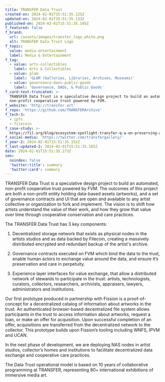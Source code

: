 ```yaml
---
title: TRANSFER Data Trust
created-on: 2024-02-01T15:51:35.125Z
updated-on: 2024-02-01T15:51:35.133Z
published-on: 2024-02-01T15:51:35.145Z
f_featured: false
f_brand:
  url: /assets/images/transfer_logo_white.png
  alt: TRANSFER Data Trust Logo
f_topic:
  value: media-entertainment
  label: Media & Entertainment
f_tag:
  - value: arts-collectibles
    label: Arts & Collectibles
  - value: glam
    label: 'GLAM (Galleries, Libraries, Archives, Museums)'
  - value: governance-daos-public-goods
    label: 'Governance, DAOs, & Public Goods'
f_card-text-truncated: >-
  TRANSFER Data Trust is a speculative design project to build an automated,
  non-profit cooperative trust powered by FVM. 
f_website: 'http://transfer.art'
f_repo: 'https://github.com/TRANSFERArchive'
f_tech-3:
  - ipfs
  - filecoin
f_case-study: >-
  https://fil.org/blog/ecosystem-spotlight-transfer-q-a-on-preserving-artistic-value-with-decentralized-technology-data-sovereignty-and-harnessing-value-of-data/
f_social-media: 'https://twitter.com/transfergallery/'
f_year-2: 2024-02-01T15:51:35.152Z
f_last-updated-2: 2024-02-01T15:51:35.165Z
date: 2024-02-01T15:51:35.173Z
seo:
  noindex: false
  'twitter:title': summary
  'twitter:card': summary
---
```

TRANSFER Data Trust is a speculative design project to build an automated, non-profit cooperative trust powered by FVM. The outcomes of this project are both a non-profit entity holding data-based assets (artworks), and a set of governance contracts and UI that are open and available to any artist collective or organization to fork and implement. The vision is to shift how artists understand the value of their work, and how they grow that value over time through cooperative conservation and care practices.

The TRANSFER Data Trust has 3 key components: 

1) Decentralized storage network that exists as physical nodes in the artists studios and as data backed by Filecoin, creating a massively distributed encrypted and redundant backup of the artist's archive.

2) Governance contracts executed on FVM which bind the data to the trust, enable human actors to exchange value around the data, and ensure it’s preservation and care in perpetuity.

3) Experience layer interfaces for value exchange, that allow a distributed network of stewards to participate in the trust: artists, technologists, curators, collectors, researchers, archivists, appraisers, lawyers, administrators and institutions.

Our first prototype produced in partnership with Fission is a proof-of-concept for a decentralized catalog of information about artworks in the trust. An authenticated browser-based decentralized file system allows participants in the trust to access information about artworks, request a loan, or make an offer for acquisition. Upon successful completion of an offer, acquisitions are transferred from the decentralized network to the collector. This prototype builds upon Fission’s tooling including WNFS, IPVM and UCAN.

In the next phase of development, we are deploying NAS nodes in artist studios, collector’s homes and institutions to facilitate decentralized data exchange and cooperative care practices. 

The Data Trust operational model is based on 10 years of collaborative programming at TRANSFER, representing 80+ international exhibitions of immersive media art.

